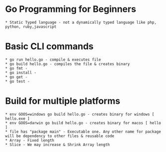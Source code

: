 # Go Programming for Beginners 
    * Static Typed language - not a dynamically typed language like php, python, ruby,javascript

# Basic CLI commands
    * go run hello.go - compile & executes file
    * go build hello.go - compiles the file & creates binary
    * go fmt -
    * go install - 
    * go get -
    * go test - 

# Build for multiple platforms

    * env GOOS=windows go build hello.go - creates binary for windows [ hello.exe ]
    * env GOOS=darwin go build hello.go - creates binary for macos [ hello ]
    * file has "package main" - Executable one. Any other name for package will be dependency to other files & reusable code
    * Array - Fixed length
    * Slice - We may increase & Shrink Array length

